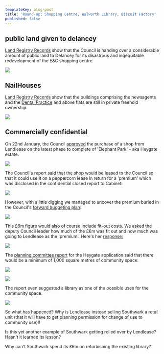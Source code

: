```yaml
---
templateKey: blog-post
title: 'Round-up: Shopping Centre, Walworth Library, Biscuit Factory'
published: false
---
```

## public land given to delancey

[Land Registry Records](http://35percent.org/lrdeeds/shoppingcentreCouncilFreeholdLand.pdf) show that the Council is handing over a considerable amount of public land to Delancey for its disastrous and inqequitable redevelopment of the E&C shopping centre.

![](http://35percent.org/img/sccfl.png)

## NailHouses
[Land Registry Records](http://35percent.org/lrdeeds/scnewsagents.pdf) show that the buildings comprising the newsagents and the [Dental Practice](http://35percent.org/lrdeeds/32NKR.pdf) and above flats are still in private freehold ownership.

![](http://35percent.org/img/davish.png)

## Commercially confidential
On 22nd January, the Council [approved](http://moderngov.southwark.gov.uk/documents/s79801/Report%20New%20Library%20and%20Heritage%20Centre%20for%20Walworth.pdf) the purchase of a shop from Lendlease on the latest phase to complete of 'Elephant Park' - aka Heygate estate.

![](http://35percent.org/img/wlibrary.jpg)

The Council's report said that the shop would be leased to the Council so that it could use it on a peppercorn lease in return for a 'premium' which was disclosed in the confidential closed report to Cabinet:

![](http://35percent.org/img/librarylease.png)

However, with a little digging we managed to uncover the premium buried in the Council's [forward budgeting plan](http://moderngov.southwark.gov.uk/documents/s80185/Appendix%20C%20Budget%20Virements%20and%20Variations%20at%20Month%208%202018-19.pdf):

![](http://35percent.org/img/librarybudget.png)

This £6m figure would also of course include fit-out costs. We asked the deputy Council leader how much of the £6m was fit out and how much was going to Lendlease as the 'premium'. Here's her [response:](https://twitter.com/rebeccalury/status/1090900899403362304)

![](http://35percent.org/img/cc.png)

The [planning committee report](moderngov.southwark.gov.uk/documents/s34476/Report.pdf) for the Heygate application said that there would be a minimum of 1,000 square metres of community space:

![](http://35percent.org/img/heygatecommunityfacs2.png)

![](http://35percent.org/img/heygatecommunityfacs.png)

The report even suggested a library as one of the possible uses for the community space:

![](http://35percent.org/img/heygatecommunityfacs3.png)

So what has happened? Why is Lendlease instead selling Southwark a retail unit (that it will have to get planning permission for change of use to community use)!!

Is this yet another example of Southwark getting rolled over by Lendlease? Hasn't it learned its lesson?

Why can't Southwark spend its £6m on refurbishing the existing library?


